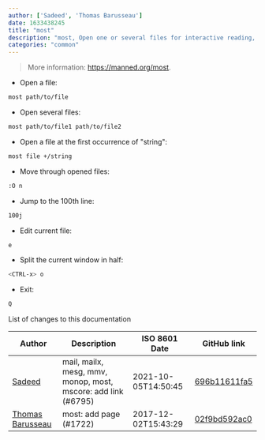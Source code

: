 ```yaml
---
author: ['Sadeed', 'Thomas Barusseau']
date: 1633438245
title: "most"
description: "most, Open one or several files for interactive reading, allowing scrolling and search."
categories: "common"
---
```

> More information: <https://manned.org/most>.

- Open a file:

```bash
most path/to/file
```

- Open several files:

```bash
most path/to/file1 path/to/file2
```

- Open a file at the first occurrence of "string":

```bash
most file +/string
```

- Move through opened files:

```bash
:O n
```

- Jump to the 100th line:

```bash
100j
```

- Edit current file:

```bash
e
```

- Split the current window in half:

```bash
<CTRL-x> o
```

- Exit:

```bash
Q
```
List of changes to this documentation


Author | Description | ISO 8601 Date | GitHub link
------|-----|-----|-----
[Sadeed](mailto:sadeeedw@gmail.com) | mail, mailx, mesg, mmv, monop, most, mscore: add link (#6795) | 2021-10-05T14:50:45 | [696b11611fa5](https://github.com/tldr-pages/tldr/commit/696b11611fa5c0ebd61d71d470fc2cd34b700f08)
[Thomas Barusseau](mailto:baruss.thomas@gmail.com) | most: add page (#1722) | 2017-12-02T15:43:29 | [02f9bd592ac0](https://github.com/tldr-pages/tldr/commit/02f9bd592ac0b5fc60a253af5c996ca4fd938692)

